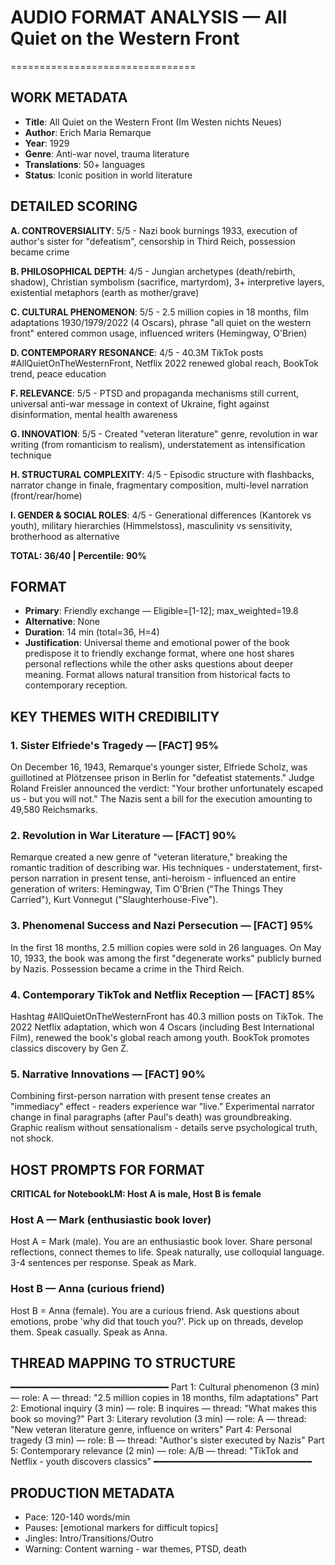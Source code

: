 # AUDIO FORMAT ANALYSIS — All Quiet on the Western Front
================================

## WORK METADATA
- **Title**: All Quiet on the Western Front (Im Westen nichts Neues)
- **Author**: Erich Maria Remarque
- **Year**: 1929
- **Genre**: Anti-war novel, trauma literature
- **Translations**: 50+ languages
- **Status**: Iconic position in world literature

## DETAILED SCORING
**A. CONTROVERSIALITY**: 5/5 - Nazi book burnings 1933, execution of author's sister for "defeatism", censorship in Third Reich, possession became crime

**B. PHILOSOPHICAL DEPTH**: 4/5 - Jungian archetypes (death/rebirth, shadow), Christian symbolism (sacrifice, martyrdom), 3+ interpretive layers, existential metaphors (earth as mother/grave)

**C. CULTURAL PHENOMENON**: 5/5 - 2.5 million copies in 18 months, film adaptations 1930/1979/2022 (4 Oscars), phrase "all quiet on the western front" entered common usage, influenced writers (Hemingway, O'Brien)

**D. CONTEMPORARY RESONANCE**: 4/5 - 40.3M TikTok posts #AllQuietOnTheWesternFront, Netflix 2022 renewed global reach, BookTok trend, peace education

**F. RELEVANCE**: 5/5 - PTSD and propaganda mechanisms still current, universal anti-war message in context of Ukraine, fight against disinformation, mental health awareness

**G. INNOVATION**: 5/5 - Created "veteran literature" genre, revolution in war writing (from romanticism to realism), understatement as intensification technique

**H. STRUCTURAL COMPLEXITY**: 4/5 - Episodic structure with flashbacks, narrator change in finale, fragmentary composition, multi-level narration (front/rear/home)

**I. GENDER & SOCIAL ROLES**: 4/5 - Generational differences (Kantorek vs youth), military hierarchies (Himmelstoss), masculinity vs sensitivity, brotherhood as alternative

**TOTAL: 36/40 | Percentile: 90%**

## FORMAT
- **Primary**: Friendly exchange — Eligible=[1-12]; max_weighted=19.8
- **Alternative**: None
- **Duration**: 14 min (total=36, H=4)
- **Justification**: Universal theme and emotional power of the book predispose it to friendly exchange format, where one host shares personal reflections while the other asks questions about deeper meaning. Format allows natural transition from historical facts to contemporary reception.

## KEY THEMES WITH CREDIBILITY

### 1. Sister Elfriede's Tragedy — **[FACT]** 95%
On December 16, 1943, Remarque's younger sister, Elfriede Scholz, was guillotined at Plötzensee prison in Berlin for "defeatist statements." Judge Roland Freisler announced the verdict: "Your brother unfortunately escaped us - but you will not." The Nazis sent a bill for the execution amounting to 49,580 Reichsmarks.

### 2. Revolution in War Literature — **[FACT]** 90%
Remarque created a new genre of "veteran literature," breaking the romantic tradition of describing war. His techniques - understatement, first-person narration in present tense, anti-heroism - influenced an entire generation of writers: Hemingway, Tim O'Brien ("The Things They Carried"), Kurt Vonnegut ("Slaughterhouse-Five").

### 3. Phenomenal Success and Nazi Persecution — **[FACT]** 95%
In the first 18 months, 2.5 million copies were sold in 26 languages. On May 10, 1933, the book was among the first "degenerate works" publicly burned by Nazis. Possession became a crime in the Third Reich.

### 4. Contemporary TikTok and Netflix Reception — **[FACT]** 85%
Hashtag #AllQuietOnTheWesternFront has 40.3 million posts on TikTok. The 2022 Netflix adaptation, which won 4 Oscars (including Best International Film), renewed the book's global reach among youth. BookTok promotes classics discovery by Gen Z.

### 5. Narrative Innovations — **[FACT]** 90%
Combining first-person narration with present tense creates an "immediacy" effect - readers experience war "live." Experimental narrator change in final paragraphs (after Paul's death) was groundbreaking. Graphic realism without sensationalism - details serve psychological truth, not shock.

## HOST PROMPTS FOR FORMAT

**CRITICAL for NotebookLM: Host A is male, Host B is female**

### Host A — Mark (enthusiastic book lover)
Host A = Mark (male). 
You are an enthusiastic book lover. Share personal reflections, connect themes to life. Speak naturally, use colloquial language. 3-4 sentences per response. Speak as Mark.

### Host B — Anna (curious friend)
Host B = Anna (female). 
You are a curious friend. Ask questions about emotions, probe 'why did that touch you?'. Pick up on threads, develop them. Speak casually. Speak as Anna.

## THREAD MAPPING TO STRUCTURE
━━━━━━━━━━━━━━━━━━━━━━━━━━━━━━
Part 1: Cultural phenomenon (3 min) — role: A — thread: "2.5 million copies in 18 months, film adaptations"
Part 2: Emotional inquiry (3 min) — role: B inquires — thread: "What makes this book so moving?"
Part 3: Literary revolution (3 min) — role: A — thread: "New veteran literature genre, influence on writers"
Part 4: Personal tragedy (3 min) — role: B — thread: "Author's sister executed by Nazis"
Part 5: Contemporary relevance (2 min) — role: A/B — thread: "TikTok and Netflix - youth discovers classics"
━━━━━━━━━━━━━━━━━━━━━━━━━━━━━━

## PRODUCTION METADATA
- Pace: 120-140 words/min
- Pauses: [emotional markers for difficult topics]
- Jingles: Intro/Transitions/Outro
- Warning: Content warning - war themes, PTSD, death